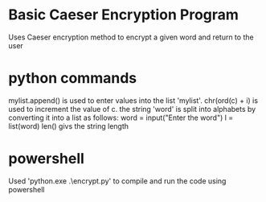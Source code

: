 # Basic Caeser Encryption Program
Uses Caeser encryption method to encrypt a given word and return to the user

# python commands
mylist.append() is used to enter values into the list 'mylist'.
chr(ord(c) + i) is used to increment the value of c.
the string 'word' is split into alphabets by converting it into a list as follows:
word = input("Enter the word")
l = list(word)
len() givs the string length

# powershell
Used 'python.exe .\encrypt.py' to compile and run the code using powershell
